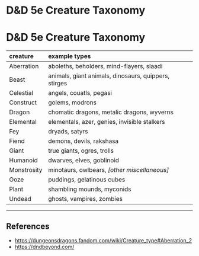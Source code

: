 # D&D 5e Creature Taxonomy

# D&D 5e Creature Taxonomy

creature | example types
:--- | :---
Aberration | aboleths, beholders, mind-flayers, slaadi 
Beast | animals, giant animals, dinosaurs, quippers, stirges
Celestial | angels, couatls, pegasi
Construct | golems, modrons
Dragon | chomatic dragons, metalic dragons, wyverns
Elemental | elementals, azer, genies, invisible stalkers
Fey | dryads, satyrs
Fiend | demons, devils, rakshasa
Giant | true giants, ogres, trolls
Humanoid | dwarves, elves, goblinoid
Monstrosity | minotaurs, owlbears, _[other miscellaneous]_
Ooze | puddings, gelatinous cubes
Plant | shambling mounds, myconids
Undead | ghosts, vampires, zombies

---

## References
- https://dungeonsdragons.fandom.com/wiki/Creature_type#Aberration_2
- https://dndbeyond.com/
